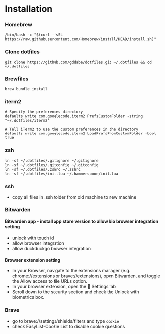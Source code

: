 # Installation

### Homebrew

```
/bin/bash -c "$(curl -fsSL https://raw.githubusercontent.com/Homebrew/install/HEAD/install.sh)"
```

### Clone dotfiles

```
git clone https://github.com/gddabe/dotfiles.git ~/.dotfiles && cd ~/.dotfiles
```

### Brewfiles

```
brew bundle install
```

### iterm2

```
# Specify the preferences directory
defaults write com.googlecode.iterm2 PrefsCustomFolder -string "~/.dotfiles/iterm2"

# Tell iTerm2 to use the custom preferences in the directory
defaults write com.googlecode.iterm2 LoadPrefsFromCustomFolder -bool true
```

### zsh

```
ln -sf ~/.dotfiles/.gitignore ~/.gitignore
ln -sf ~/.dotfiles/.gitconfig ~/.gitconfig
ln -sf ~/.dotfiles/.zshrc ~/.zshrc
ln -sf ~/.dotfiles/init.lua ~/.hammerspoon/init.lua
```

### ssh

- copy all files in .ssh folder from old machine to new machine

### Bitwarden

#### Bitwarden app - install app store version to allow bio browser integration setting

- unlock with touch id
- allow browser integration
- allow duckduckgo browser integration

#### Browser extension setting

- In your Browser, navigate to the extensions manager (e.g. chrome://extensions or brave://extensions), open Bitwarden, and toggle the Allow access to file URLs option.
- In your browser extension, open the  Settings tab
- Scroll down to the security section and check the Unlock with biometrics box.

### Brave

- go to brave://settings/shields/filters and type `cookie`
- check EasyList-Cookie List to disable cookie questions
